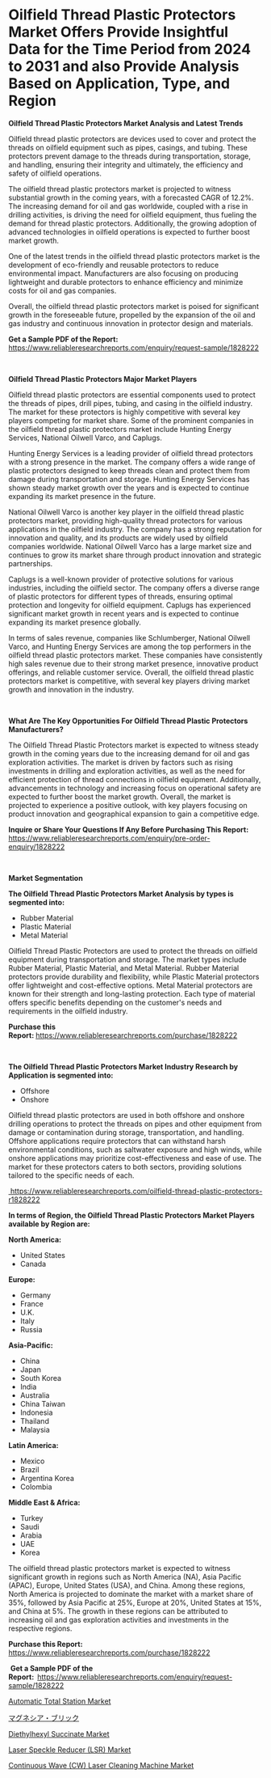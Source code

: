 <p><h1>Oilfield Thread Plastic Protectors Market Offers Provide Insightful Data for the Time Period from 2024 to 2031 and also Provide Analysis Based on Application, Type, and Region</h1></p><p><strong>Oilfield Thread Plastic Protectors Market Analysis and Latest Trends</strong></p>
<p><p>Oilfield thread plastic protectors are devices used to cover and protect the threads on oilfield equipment such as pipes, casings, and tubing. These protectors prevent damage to the threads during transportation, storage, and handling, ensuring their integrity and ultimately, the efficiency and safety of oilfield operations.</p><p>The oilfield thread plastic protectors market is projected to witness substantial growth in the coming years, with a forecasted CAGR of 12.2%. The increasing demand for oil and gas worldwide, coupled with a rise in drilling activities, is driving the need for oilfield equipment, thus fueling the demand for thread plastic protectors. Additionally, the growing adoption of advanced technologies in oilfield operations is expected to further boost market growth.</p><p>One of the latest trends in the oilfield thread plastic protectors market is the development of eco-friendly and reusable protectors to reduce environmental impact. Manufacturers are also focusing on producing lightweight and durable protectors to enhance efficiency and minimize costs for oil and gas companies.</p><p>Overall, the oilfield thread plastic protectors market is poised for significant growth in the foreseeable future, propelled by the expansion of the oil and gas industry and continuous innovation in protector design and materials.</p></p>
<p><strong>Get a Sample PDF of the Report:&nbsp;</strong> <a href="https://www.reliableresearchreports.com/enquiry/request-sample/1828222">https://www.reliableresearchreports.com/enquiry/request-sample/1828222</a></p>
<p>&nbsp;</p>
<p><strong>Oilfield Thread Plastic Protectors Major Market Players</strong></p>
<p><p>Oilfield thread plastic protectors are essential components used to protect the threads of pipes, drill pipes, tubing, and casing in the oilfield industry. The market for these protectors is highly competitive with several key players competing for market share. Some of the prominent companies in the oilfield thread plastic protectors market include Hunting Energy Services, National Oilwell Varco, and Caplugs.</p><p>Hunting Energy Services is a leading provider of oilfield thread protectors with a strong presence in the market. The company offers a wide range of plastic protectors designed to keep threads clean and protect them from damage during transportation and storage. Hunting Energy Services has shown steady market growth over the years and is expected to continue expanding its market presence in the future.</p><p>National Oilwell Varco is another key player in the oilfield thread plastic protectors market, providing high-quality thread protectors for various applications in the oilfield industry. The company has a strong reputation for innovation and quality, and its products are widely used by oilfield companies worldwide. National Oilwell Varco has a large market size and continues to grow its market share through product innovation and strategic partnerships.</p><p>Caplugs is a well-known provider of protective solutions for various industries, including the oilfield sector. The company offers a diverse range of plastic protectors for different types of threads, ensuring optimal protection and longevity for oilfield equipment. Caplugs has experienced significant market growth in recent years and is expected to continue expanding its market presence globally.</p><p>In terms of sales revenue, companies like Schlumberger, National Oilwell Varco, and Hunting Energy Services are among the top performers in the oilfield thread plastic protectors market. These companies have consistently high sales revenue due to their strong market presence, innovative product offerings, and reliable customer service. Overall, the oilfield thread plastic protectors market is competitive, with several key players driving market growth and innovation in the industry.</p></p>
<p>&nbsp;</p>
<p><strong>What Are The Key Opportunities For Oilfield Thread Plastic Protectors Manufacturers?</strong></p>
<p><p>The Oilfield Thread Plastic Protectors market is expected to witness steady growth in the coming years due to the increasing demand for oil and gas exploration activities. The market is driven by factors such as rising investments in drilling and exploration activities, as well as the need for efficient protection of thread connections in oilfield equipment. Additionally, advancements in technology and increasing focus on operational safety are expected to further boost the market growth. Overall, the market is projected to experience a positive outlook, with key players focusing on product innovation and geographical expansion to gain a competitive edge.</p></p>
<p><strong>Inquire or Share Your Questions If Any Before Purchasing This Report:</strong> <a href="https://www.reliableresearchreports.com/enquiry/pre-order-enquiry/1828222">https://www.reliableresearchreports.com/enquiry/pre-order-enquiry/1828222</a></p>
<p>&nbsp;</p>
<p><strong>Market Segmentation</strong></p>
<p><strong>The Oilfield Thread Plastic Protectors Market Analysis by types is segmented into:</strong></p>
<p><ul><li>Rubber Material</li><li>Plastic Material</li><li>Metal Material</li></ul></p>
<p><p>Oilfield Thread Plastic Protectors are used to protect the threads on oilfield equipment during transportation and storage. The market types include Rubber Material, Plastic Material, and Metal Material. Rubber Material protectors provide durability and flexibility, while Plastic Material protectors offer lightweight and cost-effective options. Metal Material protectors are known for their strength and long-lasting protection. Each type of material offers specific benefits depending on the customer's needs and requirements in the oilfield industry.</p></p>
<p><strong>Purchase this Report:&nbsp;</strong><a href="https://www.reliableresearchreports.com/purchase/1828222">https://www.reliableresearchreports.com/purchase/1828222</a></p>
<p>&nbsp;</p>
<p><strong>The Oilfield Thread Plastic Protectors Market Industry Research by Application is segmented into:</strong></p>
<p><ul><li>Offshore</li><li>Onshore</li></ul></p>
<p><p>Oilfield thread plastic protectors are used in both offshore and onshore drilling operations to protect the threads on pipes and other equipment from damage or contamination during storage, transportation, and handling. Offshore applications require protectors that can withstand harsh environmental conditions, such as saltwater exposure and high winds, while onshore applications may prioritize cost-effectiveness and ease of use. The market for these protectors caters to both sectors, providing solutions tailored to the specific needs of each.</p></p>
<p><a href="https://www.reliableresearchreports.com/oilfield-thread-plastic-protectors-r1828222">&nbsp;https://www.reliableresearchreports.com/oilfield-thread-plastic-protectors-r1828222</a></p>
<p><strong>In terms of Region, the Oilfield Thread Plastic Protectors Market Players available by Region are:</strong></p>
<p>
    <p> <strong> North America: </strong>
        <ul>
            <li>United States</li>
            <li>Canada</li>
        </ul>
        </p> 
    <p> <strong> Europe: </strong>
        <ul>
            <li>Germany</li>
            <li>France</li>
            <li>U.K.</li>
            <li>Italy</li>
            <li>Russia</li>
        </ul>
        </p> 
    <p> <strong> Asia-Pacific: </strong>
        <ul>
            <li>China</li>
            <li>Japan</li>
            <li>South Korea</li>
            <li>India</li>
            <li>Australia</li>
            <li>China Taiwan</li>
            <li>Indonesia</li>
            <li>Thailand</li>
            <li>Malaysia</li>
        </ul>
        </p> 
    <p> <strong> Latin America: </strong>
        <ul>
            <li>Mexico</li>
            <li>Brazil</li>
            <li>Argentina Korea</li>
            <li>Colombia</li>
        </ul>
        </p> 
    <p> <strong> Middle East & Africa: </strong>
        <ul>
            <li>Turkey</li>
            <li>Saudi</li>
            <li>Arabia</li>
            <li>UAE</li>
            <li>Korea</li>
        </ul>
    </p>
    </p>
<p><p>The oilfield thread plastic protectors market is expected to witness significant growth in regions such as North America (NA), Asia Pacific (APAC), Europe, United States (USA), and China. Among these regions, North America is projected to dominate the market with a market share of 35%, followed by Asia Pacific at 25%, Europe at 20%, United States at 15%, and China at 5%. The growth in these regions can be attributed to increasing oil and gas exploration activities and investments in the respective regions.</p></p>
<p><strong>Purchase this Report: </strong><a href="https://www.reliableresearchreports.com/purchase/1828222">https://www.reliableresearchreports.com/purchase/1828222</a></p>
<p>&nbsp;<strong>Get a Sample PDF of the Report:&nbsp;&nbsp;</strong><a href="https://www.reliableresearchreports.com/enquiry/request-sample/1828222">https://www.reliableresearchreports.com/enquiry/request-sample/1828222</a></p>
<p><strong></strong></p>
<p><p><a href="https://www.linkedin.com/pulse/analyzing-automatic-total-station-market-global-industry-49tse?trackingId=31%2FtxQcu7UzF%2BkkmHBjN9g%3D%3D">Automatic Total Station Market</a></p><p><a href="https://github.com/hilmi-2a/Market-Research-Report-List-1/blob/main/468121642024.md">マグネシア・ブリック</a></p><p><a href="https://issuu.com/reportprime-2/docs/diethylhexyl-succinate-market-size-2030.pptx">Diethylhexyl Succinate Market</a></p><p><a href="https://github.com/suaretopek9/Market-Research-Report-List-2/blob/main/laser-speckle-reducer-lsr-market.md">Laser Speckle Reducer (LSR) Market</a></p><p><a href="https://github.com/moyahfrancoestellec51j635wcx/Market-Research-Report-List-2/blob/main/continuous-wave-cw-laser-cleaning-machine-market.md">Continuous Wave (CW) Laser Cleaning Machine Market</a></p></p>
